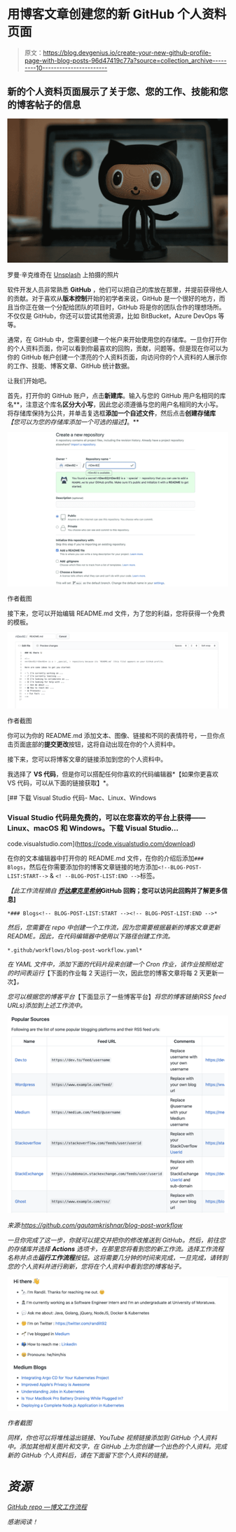 # 用博客文章创建您的新 GitHub 个人资料页面

> 原文：<https://blog.devgenius.io/create-your-new-github-profile-page-with-blog-posts-96d47419c77a?source=collection_archive---------10----------------------->

## 新的个人资料页面展示了关于您、您的工作、技能和您的博客帖子的信息

![](img/985e0d7fa62381b55020a07e5aa5615d.png)

罗曼·辛克维奇在 [Unsplash](https://unsplash.com/s/photos/github?utm_source=unsplash&utm_medium=referral&utm_content=creditCopyText) 上拍摄的照片

软件开发人员非常熟悉 **GitHub** ，他们可以把自己的库放在那里，并提前获得他人的贡献。对于喜欢从**版本控制**开始的初学者来说，GitHub 是一个很好的地方，而且当你正在做一个分配给团队的项目时，GitHub 将是你的团队合作的理想场所。不仅仅是 GitHub，你还可以尝试其他资源，比如 BitBucket，Azure DevOps 等等。

通常，在 GitHub 中，您需要创建一个帐户来开始使用您的存储库。一旦你打开你的个人资料页面，你可以看到你最喜欢的回购，贡献，问题等。但是现在你可以为你的 GitHub 帐户创建一个漂亮的个人资料页面，向访问你的个人资料的人展示你的工作、技能、博客文章、GitHub 统计数据。

让我们开始吧。

首先，打开你的 GitHub 账户，点击**新建库**。输入与您的 GitHub 用户名相同的库名**，注意这个库名**区分大小写**，因此您必须遵循与您的用户名相同的大小写。将存储库保持为公共，并单击复选框**添加一个自述文件**，然后点击**创建存储库** *【您可以为您的存储库添加一个可选的描述】*。**

![](img/6df531097f2505321dd246ba9b6364e2.png)

作者截图

接下来，您可以开始编辑 README.md 文件，为了您的利益，您将获得一个免费的模板。

![](img/de5a6cea3fda5119ef99e1909be444b9.png)

作者截图

你可以为你的 README.md 添加文本、图像、链接和不同的表情符号，一旦你点击页面底部的**提交更改**按钮，这将自动出现在你的个人资料中。

接下来，您可以将博客文章的链接添加到您的个人资料中。

我选择了 **VS 代码**，但是你可以搭配任何你喜欢的代码编辑器*【如果你更喜欢 VS 代码，可以从下面的链接获取】*。

[](https://code.visualstudio.com/download) [## 下载 Visual Studio 代码- Mac、Linux、Windows

### Visual Studio 代码是免费的，可以在您喜欢的平台上获得——Linux、macOS 和 Windows。下载 Visual Studio…

code.visualstudio.com](https://code.visualstudio.com/download) 

在你的文本编辑器中打开你的 README.md 文件，在你的介绍后添加`### Blogs`，然后在你需要添加你的博客文章链接的地方添加`<!--BLOG-POST-LIST:START-->` & `<! --BLOG-POST-LIST:END -->`标签。

*【此工作流程摘自* [***乔达摩克里希纳***](https://github.com/gautamkrishnar/blog-post-workflow)**GitHub 回购；您可以访问此回购并了解更多信息]**

```
*### Blogs<!-- BLOG-POST-LIST:START --><!-- BLOG-POST-LIST:END -->*
```

*然后，您需要在 repo 中创建一个工作流，因为您需要根据最新的博客文章更新 README。因此，在代码编辑器中使用以下路径创建工作流。*

```
*.github/workflows/blog-post-workflow.yaml*
```

*在 YAML 文件中，添加下面的代码片段来创建一个 Cron 作业，该作业按照给定的时间表运行*【下面的作业每 2 天运行一次，因此您的博客文章将每 2 天更新一次】*。*

*您可以根据您的博客平台*【下面显示了一些博客平台】*将您的博客链接(RSS feed URLs)添加到上述工作流中。*

*![](img/9bd828fcad84313f7aa54409a7d2995f.png)*

*来源:https://github.com/gautamkrishnar/blog-post-workflow*

*一旦你完成了这一步，你就可以提交并把你的修改推送到 GitHub。然后，前往您的存储库并选择 **Actions** 选项卡，在那里您将看到您的新工作流。选择工作流程名称并点击**运行工作流程**按钮。这将需要几分钟的时间来完成，一旦完成，请转到您的个人资料并进行刷新，您将在个人资料中看到您的博客帖子。*

*![](img/c9d57f35736a0a4434946ba412b762af.png)*

*作者截图*

*同样，你也可以将堆栈溢出链接、YouTube 视频链接添加到 GitHub 个人资料中。添加其他相关图片和文字，在 GitHub 上为您创建一个出色的个人资料。完成新的 GitHub 个人资料后，请在下面留下您个人资料的链接。*

# *资源*

*[GitHub repo —博文工作流程](https://github.com/gautamkrishnar/blog-post-workflow)*

*感谢阅读！*